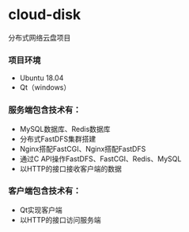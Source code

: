 # cloud-disk
分布式网络云盘项目

### 项目环境
* Ubuntu 18.04
* Qt（windows）

### 服务端包含技术有：
* MySQL数据库、Redis数据库
* 分布式FastDFS集群搭建
* Nginx搭配FastCGI、Nginx搭配FastDFS
* 通过C API操作FastDFS、FastCGI、Redis、MySQL
* 以HTTP的接口接收客户端的数据

### 客户端包含技术有：
* Qt实现客户端
* 以HTTP的接口访问服务端

